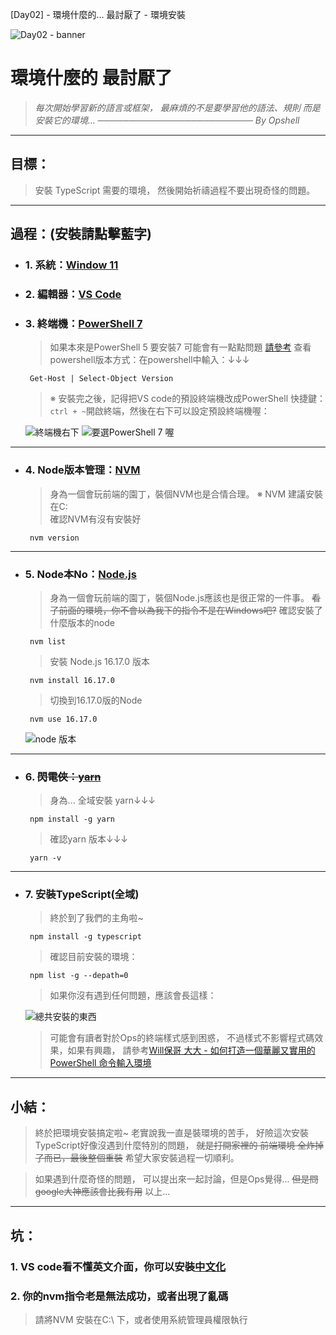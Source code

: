 [Day02] - 環境什麼的... 最討厭了 - 環境安裝

![Day02 - banner](https://ithelp.ithome.com.tw/upload/images/20220902/20109918e4fpAeFASa.jpg)

# 環境什麼的 最討厭了
   > *每次開始學習新的語言或框架，*
   > *最麻煩的不是要學習他的語法、規則*
   > *而是安裝它的環境...*
   > *───────────────────────── By Opshell*

---
## 目標：
   > 安裝 TypeScript 需要的環境，
   > 然後開始祈禱過程不要出現奇怪的問題。

---
## 過程：(安裝請點擊藍字)
- ### 1. 系統：[Window 11](https://www.microsoft.com/zh-tw/software-download/windows11)
- ### 2. 編輯器：[VS Code](https://code.visualstudio.com/)
- ### 3. 終端機：[PowerShell 7](https://docs.microsoft.com/zh-tw/powershell/scripting/install/installing-powershell-on-windows?view=powershell-7.2)
   > 如果本來是PowerShell 5 要安裝7 可能會有一點點問題 [請參考](https://docs.microsoft.com/zh-tw/powershell/scripting/whats-new/migrating-from-windows-powershell-51-to-powershell-7?view=powershell-7.2)
   > 查看powershell版本方式：在powershell中輸入：↓↓↓
   ```
    Get-Host | Select-Object Version
   ```
   > ※ 安裝完之後，記得把VS code的預設終端機改成PowerShell
   >    快捷鍵：`ctrl + ~`開啟終端，然後在右下可以設定預設終端機喔：

   ![終端機右下](https://ithelp.ithome.com.tw/upload/images/20220902/20109918JMnbcVDkih.png)
   ![要選PowerShell 7 喔](https://ithelp.ithome.com.tw/upload/images/20220902/20109918wzqmchpUJ1.png)

---
- ### 4. Node版本管理：[NVM](https://github.com/coreybutler/nvm-windows)
   > 身為一個會玩前端的園丁，裝個NVM也是合情合理。
   > ※ NVM 建議安裝在C:\
   > 確認NVM有沒有安裝好
   ```
    nvm version
   ```

---
- ### 5. Node本No：[Node.js](https://nodejs.org/zh-tw/)
   > 身為一個會玩前端的園丁，裝個Node.js應該也是很正常的一件事。
   > ~~看了前面的環境，你不會以為我下的指令不是在Windows吧?~~
   > 確認安裝了什麼版本的node
   ```
    nvm list
   ```
   > 安裝 Node.js 16.17.0 版本
   ```
    nvm install 16.17.0
   ```
   > 切換到16.17.0版的Node
   ```
    nvm use 16.17.0
   ```
   ![node 版本](https://ithelp.ithome.com.tw/upload/images/20220902/20109918ZmCyzv0gIl.png)

---
- ### 6. ~~閃電俠：[yarn](https://ithelp.ithome.com.tw/articles/10191745)~~
   > 身為...
   > 全域安裝 yarn↓↓↓
   ```
    npm install -g yarn
   ```
   > 確認yarn 版本↓↓↓
   ```
    yarn -v
   ```

---
- ### 7. 安裝TypeScript(全域)
   > 終於到了我們的主角啦~
   ```
    npm install -g typescript
   ```
   > 確認目前安裝的環境：
   ```
    npm list -g --depath=0
   ```
   > 如果你沒有遇到任何問題，應該會長這樣：

   ![總共安裝的東西](https://ithelp.ithome.com.tw/upload/images/20220902/20109918wYus9cIckN.png)

   > 可能會有讀者對於Ops的終端樣式感到困惑，
   > 不過樣式不影響程式碼效果，如果有興趣，
   > 請參考[Will保哥 大大 - 如何打造一個華麗又實用的 PowerShell 命令輸入環境](https://blog.miniasp.com/post/2021/11/24/PowerShell-prompt-with-Oh-My-Posh-and-Windows-Terminal)

---
## 小結：
   > 終於把環境安裝搞定啦~
   > 老實說我一直是裝環境的苦手，
   > 好險這次安裝TypeScript好像沒遇到什麼特別的問題，
   > ~~就是打開家裡的 前端環境 全炸掉了而已，最後整個重裝~~
   > 希望大家安裝過程一切順利。

   > 如果遇到什麼奇怪的問題，
   > 可以提出來一起討論，但是Ops覺得...
   > ~~但是問google大神應該會比我有用~~
   > 以上...

---
## 坑：
   ### 1. VS code看不懂英文介面，你可以安裝[中文化](https://marketplace.visualstudio.com/items?itemName=MS-CEINTL.vscode-language-pack-zh-hant)
   ### 2. 你的nvm指令老是無法成功，或者出現了亂碼
   > 請將NVM 安裝在C:\ 下，或者使用系統管理員權限執行
